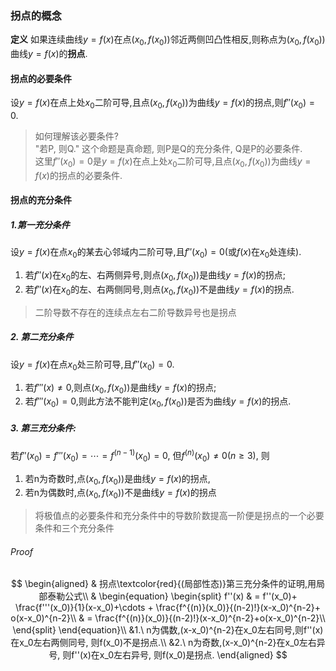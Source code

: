 ### 拐点的概念

**定义** 如果连续曲线$y = f(x)$在点$(x_0,f(x_0))$邻近两侧凹凸性相反,则称点为$(x_0,f(x_0))$曲线$y=f(x)$的**拐点**.

#### 拐点的必要条件

设$y=f(x)$在点上处$x_0$二阶可导,且点$(x_0,f(x_0))$为曲线$y=f(x)$的拐点,则$f''(x_0)=0$.

> 如何理解该必要条件? <BR>
> "若P, 则Q." 这个命题是真命题, 则P是Q的充分条件, Q是P的必要条件. <BR>
> 这里$f''(x_0)=0$是$y=f(x)$在点上处$x_0$二阶可导,且点$(x_0,f(x_0))$为曲线$y=f(x)$的拐点的必要条件.

#### 拐点的充分条件

##### 1.第一充分条件

设$y=f(x)$在点$x_0$的某去心邻域内二阶可导,且$f''(x_0)=0$(或$f(x)$在$x_0$处连续).

1. 若$f''(x)$在$x_0$的左、右两侧异号,则点$(x_0, f(x_0))$是曲线$y=f(x)$的拐点;
2. 若$f''(x)$在$x_0$的左、右两侧同号,则点$(x_0, f(x_0))$不是曲线$y=f(x)$的拐点.

> 二阶导数不存在的连续点左右二阶导数异号也是拐点

##### 2. 第二充分条件

设$y=f(x)$在点$x_0$处三阶可导,且$f''(x_0)=0$.

1. 若$f'''(x)\not=0$,则点$(x_0, f(x_0))$是曲线$y=f(x)$的拐点;
2. 若$f'''(x_0)=0$,则此方法不能判定$(x_0, f(x_0))$是否为曲线$y=f(x)$的拐点.

##### 3. 第三充分条件:

若$f''(x_0)=f'''(x_0)=\cdots= f^{(n-1)}(x_0)=0$, 但$f^{(n)}(x_0)\not=0(n\ge3)$, 则

1. 若n为奇数时,点$(x_0, f(x_0))$是曲线$y=f(x)$的拐点,
2. 若n为偶数时,点$(x_0, f(x_0))$不是曲线$y=f(x)$的拐点

> 将极值点的必要条件和充分条件中的导数阶数提高一阶便是拐点的一个必要条件和三个充分条件

###### Proof

$$
\begin{aligned} & 拐点\textcolor{red}{(局部性态)}第三充分条件的证明,用局部泰勒公式\\
	&
	\begin{equation}
		\begin{split}
			f''(x)
			& = f''(x_0)+ \frac{f'''(x_0)}{1}(x-x_0)+\cdots + \frac{f^{(n)}(x_0)}{(n-2)!}(x-x_0)^{n-2}+ o(x-x_0)^{n-2}\\
			& = \frac{f^{(n)}(x_0)}{(n-2)!}(x-x_0)^{n-2}+o(x-x_0)^{n-2}\\
		\end{split}
	\end{equation}\\
	&1.\ n为偶数,(x-x_0)^{n-2}在x_0左右同号,则f''(x)在x_0左右两侧同号, 则f(x_0)不是拐点.\\
	&2.\ n为奇数,(x-x_0)^{n-2}在x_0左右异号, 则f''(x)在x_0左右异号, 则f(x_0)是拐点.
\end{aligned}
$$
